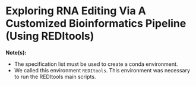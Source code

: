 # Exploring RNA Editing Via A Customized Bioinformatics Pipeline (Using REDItools)

**Note(s):**

* The specification list must be used to create a conda environment.
* We called this environment `REDItools`. This environment was necessary to run the REDItools main scripts.
